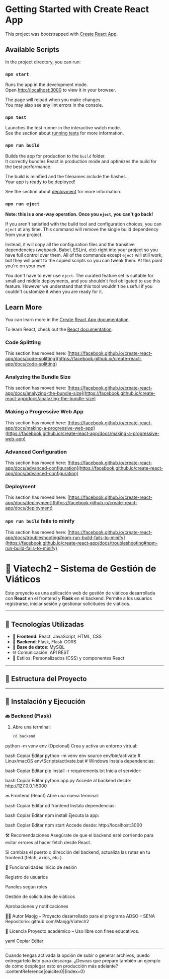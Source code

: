 # Getting Started with Create React App

This project was bootstrapped with [Create React App](https://github.com/facebook/create-react-app).

## Available Scripts

In the project directory, you can run:

### `npm start`

Runs the app in the development mode.\
Open [http://localhost:3000](http://localhost:3000) to view it in your browser.

The page will reload when you make changes.\
You may also see any lint errors in the console.

### `npm test`

Launches the test runner in the interactive watch mode.\
See the section about [running tests](https://facebook.github.io/create-react-app/docs/running-tests) for more information.

### `npm run build`

Builds the app for production to the `build` folder.\
It correctly bundles React in production mode and optimizes the build for the best performance.

The build is minified and the filenames include the hashes.\
Your app is ready to be deployed!

See the section about [deployment](https://facebook.github.io/create-react-app/docs/deployment) for more information.

### `npm run eject`

**Note: this is a one-way operation. Once you `eject`, you can't go back!**

If you aren't satisfied with the build tool and configuration choices, you can `eject` at any time. This command will remove the single build dependency from your project.

Instead, it will copy all the configuration files and the transitive dependencies (webpack, Babel, ESLint, etc) right into your project so you have full control over them. All of the commands except `eject` will still work, but they will point to the copied scripts so you can tweak them. At this point you're on your own.

You don't have to ever use `eject`. The curated feature set is suitable for small and middle deployments, and you shouldn't feel obligated to use this feature. However we understand that this tool wouldn't be useful if you couldn't customize it when you are ready for it.

## Learn More

You can learn more in the [Create React App documentation](https://facebook.github.io/create-react-app/docs/getting-started).

To learn React, check out the [React documentation](https://reactjs.org/).

### Code Splitting

This section has moved here: [https://facebook.github.io/create-react-app/docs/code-splitting](https://facebook.github.io/create-react-app/docs/code-splitting)

### Analyzing the Bundle Size

This section has moved here: [https://facebook.github.io/create-react-app/docs/analyzing-the-bundle-size](https://facebook.github.io/create-react-app/docs/analyzing-the-bundle-size)

### Making a Progressive Web App

This section has moved here: [https://facebook.github.io/create-react-app/docs/making-a-progressive-web-app](https://facebook.github.io/create-react-app/docs/making-a-progressive-web-app)

### Advanced Configuration

This section has moved here: [https://facebook.github.io/create-react-app/docs/advanced-configuration](https://facebook.github.io/create-react-app/docs/advanced-configuration)

### Deployment

This section has moved here: [https://facebook.github.io/create-react-app/docs/deployment](https://facebook.github.io/create-react-app/docs/deployment)

### `npm run build` fails to minify

This section has moved here: [https://facebook.github.io/create-react-app/docs/troubleshooting#npm-run-build-fails-to-minify](https://facebook.github.io/create-react-app/docs/troubleshooting#npm-run-build-fails-to-minify)

# 🚀 Viatech2 – Sistema de Gestión de Viáticos

Este proyecto es una aplicación web de gestión de viáticos desarrollada con **React** en el frontend y **Flask** en el backend. Permite a los usuarios registrarse, iniciar sesión y gestionar solicitudes de viáticos.

---

## 🧰 Tecnologías Utilizadas

- 🔧 **Frontend**: React, JavaScript, HTML, CSS  
- 🐍 **Backend**: Flask, Flask-CORS  
- 💾 **Base de datos**: MySQL  
- 🌐 Comunicación: API REST  
- 🎨 Estilos: Personalizados (CSS) y componentes React

---

## 📁 Estructura del Proyecto


---

## 🚀 Instalación y Ejecución

### 🔙 Backend (Flask)

1. Abre una terminal:
   ```bash
   cd backend
python -m venv env
(Opcional) Crea y activa un entorno virtual:

bash
Copiar
Editar
python -m venv env
source env/bin/activate      # Linux/macOS
env\Scripts\activate.bat     # Windows
Instala dependencias:

bash
Copiar
Editar
pip install -r requirements.txt
Inicia el servidor:

bash
Copiar
Editar
python app.py
Accede al backend desde: http://127.0.0.1:5000

🔜 Frontend (React)
Abre una nueva terminal:

bash
Copiar
Editar
cd frontend
Instala dependencias:

bash
Copiar
Editar
npm install
Ejecuta la app:

bash
Copiar
Editar
npm start
Accede desde: http://localhost:3000

🛠 Recomendaciones
Asegúrate de que el backend esté corriendo para evitar errores al hacer fetch desde React.

Si cambias el puerto o dirección del backend, actualiza las rutas en tu frontend (fetch, axios, etc.).

📌 Funcionalidades
 Inicio de sesión

 Registro de usuarios

 Paneles según roles

 Gestión de solicitudes de viáticos

 Aprobaciones y notificaciones

🧑‍💻 Autor
Maojg – Proyecto desarrollado para el programa ADSO – SENA
Repositorio: github.com/Maojg/Viatech2

📄 Licencia
Proyecto académico – Uso libre con fines educativos.

yaml
Copiar
Editar

---

Cuando tengas activada la opción de subir o generar archivos, puedo entregártelo listo para descarga. ¿Deseas que prepare también un ejemplo de cómo desplegar esto en producción más adelante? &#8203;:contentReference[oaicite:0]{index=0}&#8203;